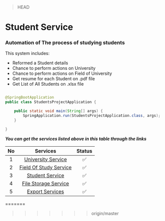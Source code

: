 > HEAD
# Student Service

### Automation of The process of studying students

This system includes:

* Reformed a Student details
* Chance to perform actions on University
* Chance to perform actions on Field of University
* Get resume for each Student on .pdf file
* Get List of All Students on .xlsx file

```java

@SpringBootApplication
public class StudentsProjectApplication {

    public static void main(String[] args) {
        SpringApplication.run(StudentsProjectApplication.class, args);
    }

}
```
***You can get the services listed above in this table through the links***

| No |                                                                             Services                                                                              | Status |
|:--:|:-----------------------------------------------------------------------------------------------------------------------------------------------------------------:|:------:|
| 1  |    [University Service](https://github.com/QodirovHudoberdi/StudentTask/blob/master/src/main/java/com/company/controller/AddPage.java)      |   ✅    |
| 2  | [Field Of Study Service](https://github.com/QodirovHudoberdi/StudentTask/blob/master/src/main/java/com/company/controller/EditPage.java) |   ✅    |
| 3  |   [Student Service](https://github.com/QodirovHudoberdi/StudentTask/blob/master/src/main/java/com/company/controller/StudentPage.java)         |   ✅    |
| 4  | [File Storage Service](https://github.com/QodirovHudoberdi/StudentTask/blob/master/src/main/java/com/company/service/DocumentService.java)  |   ✅    |
| 5  |      [Export Services](https://github.com/QodirovHudoberdi/StudentTask/blob/master/src/main/java/com/company/service/PhotoService.java)       |   ✅    |
=======

>>>>>>> origin/master

